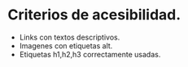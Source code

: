 # Criterios de acesibilidad.
- Links con textos descriptivos.
- Imagenes con etiquetas alt.
- Etiquetas h1,h2,h3 correctamente usadas.